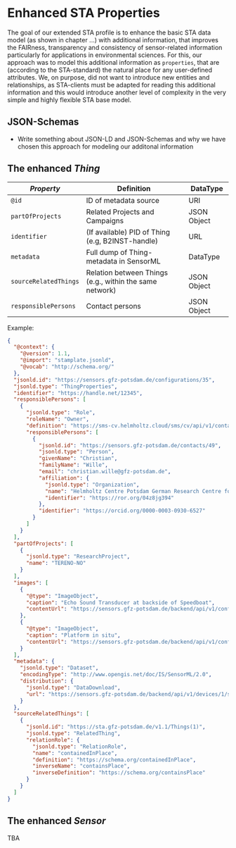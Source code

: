# Enhanced STA Properties

The goal of our extended STA profile is to enhance the basic STA data model (as shown in chapter ...) with additional information, that improves the FAIRness, transparency and consistency of sensor-related information particularly for applications in environmental sciences. For this, our approach was to model this additional information as `properties`, that are (according to the STA-standard) the natural place for any user-defined attributes. We, on purpose, did not want to introduce new entities and relationships, as STA-clients must be adapted for reading this additional information and this would introduce another level of complexity in the very simple and highly flexible STA base model.

## JSON-Schemas

- Write something about JSON-LD and JSON-Schemas and why we have chosen this approach for modeling our additonal information
  
## The enhanced *Thing*

| *Property*            | Definition                                                  | DataType                                   |
|-----------------------|-------------------------------------------------------------|--------------------------------------------|
| `@id`                 | ID of metadata source                                       | URI                                        |
| `partOfProjects`      | Related Projects and Campaigns                              | JSON Object                                |
| `identifier`          | (If available) PID of Thing (e.g, B2INST-handle)            | URL                                        |
| `metadata`            | Full dump of Thing-metadata in SensorML                     | DataType                                   |
| `sourceRelatedThings` | Relation between Things (e.g., within the same network)     | JSON Object                                |
| `responsiblePersons`  | Contact persons                                             | JSON Object                                |

Example: 

```JSON
{
  "@context": {
    "@version": 1.1,
    "@import": "stamplate.jsonld",
    "@vocab": "http://schema.org/"
  },
  "jsonld.id": "https://sensors.gfz-potsdam.de/configurations/35",
  "jsonld.type": "ThingProperties",
  "identifier": "https://handle.net/12345",
  "responsiblePersons": [
    {
      "jsonld.type": "Role",
      "roleName": "Owner",
      "definition": "https://sms-cv.helmholtz.cloud/sms/cv/api/v1/contactroles/4",
      "responsiblePersons": [
        {
          "jsonld.id": "https://sensors.gfz-potsdam.de/contacts/49",
          "jsonld.type": "Person",
          "givenName": "Christian",
          "familyName": "Wille",
          "email": "christian.wille@gfz-potsdam.de",
          "affiliation": {
            "jsonld.type": "Organization",
            "name": "Helmholtz Centre Potsdam German Research Centre for Geosciences GFZ",
            "identifier": "https://ror.org/04z8jg394"
          },
          "identifier": "https://orcid.org/0000-0003-0930-6527"
        }
      ]
    }
  ],
  "partOfProjects": [
    {
      "jsonld.type": "ResearchProject",
      "name": "TERENO-NO"
    }
  ],
  "images": [
    {
      "@type": "ImageObject",
      "caption": "Echo Sound Transducer at backside of Speedboat",
      "contentUrl": "https://sensors.gfz-potsdam.de/backend/api/v1/configuration-attachments/2/file/IMG_20231204_144945_Echo_Sounder.jpg"
    },
    {
      "@type": "ImageObject",
      "caption": "Platform in situ",
      "contentUrl": "https://sensors.gfz-potsdam.de/backend/api/v1/configuration-attachments/3/file/IMG_1451_Speedboat_platform_in_situ.jpg"
    }
  ],
  "metadata": {
    "jsonld.type": "Dataset",
    "encodingType": "http://www.opengis.net/doc/IS/SensorML/2.0",
    "distribution": {
      "jsonld.type": "DataDownload",
      "url": "https://sensors.gfz-potsdam.de/backend/api/v1/devices/1/sensorml"
    }
  },
  "sourceRelatedThings": [
    {
      "jsonld.id": "https://sta.gfz-potsdam.de/v1.1/Things(1)",
      "jsonld.type": "RelatedThing",
      "relationRole": {
        "jsonld.type": "RelationRole",
        "name": "containedInPlace",
        "definition": "https://schema.org/containedInPlace",
        "inverseName": "containsPlace",
        "inverseDefinition": "https://schema.org/containsPlace"
      }
    }
  ]
}
```


## The enhanced *Sensor*

TBA
